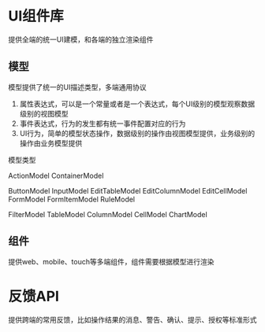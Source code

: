 # UI组件库

提供全端的统一UI建模，和各端的独立渲染组件

## 模型

模型提供了统一的UI描述类型，多端通用协议

1. 属性表达式，可以是一个常量或者是一个表达式，每个UI级别的模型观察数据级别的视图模型
2. 事件表达式，行为的发生都有统一事件配置对应的行为
3. UI行为，简单的模型状态操作，数据级别的操作由视图模型提供，业务级别的操作由业务模型提供

模型类型

ActionModel
ContainerModel

ButtonModel
InputModel
EditTableModel
EditColumnModel
EditCellModel
FormModel
FormItemModel
RuleModel

FilterModel
TableModel
ColumnModel
CellModel
ChartModel

## 组件

提供web、mobile、touch等多端组件，组件需要根据模型进行渲染

# 反馈API

提供跨端的常用反馈，比如操作结果的消息、警告、确认、提示、授权等标准形式
